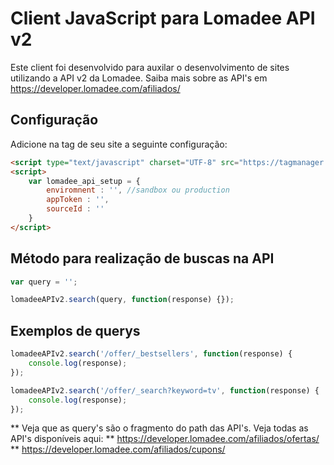 # Client JavaScript para Lomadee API v2
Este client foi desenvolvido para auxilar o desenvolvimento de sites utilizando a API v2 da Lomadee. Saiba mais sobre as API's em https://developer.lomadee.com/afiliados/

## Configuração
Adicione na tag <head> de seu site a seguinte configuração:
```html
<script type="text/javascript" charset="UTF-8" src="https://tagmanager.lomadee.com/client-api-v2.js"></script>
<script>
	var lomadee_api_setup = {
		enviromnent : '', //sandbox ou production
		appToken : '',
		sourceId : ''
	}
</script>
```

## Método para realização de buscas na API
```javascript
var query = '';

lomadeeAPIv2.search(query, function(response) {});
```

## Exemplos de querys
```javascript
lomadeeAPIv2.search('/offer/_bestsellers', function(response) {
	console.log(response);
});

lomadeeAPIv2.search('/offer/_search?keyword=tv', function(response) {
	console.log(response);
});
```

** Veja que as query's são o fragmento do path das API's. Veja todas as API's disponíveis aqui:
** https://developer.lomadee.com/afiliados/ofertas/
** https://developer.lomadee.com/afiliados/cupons/